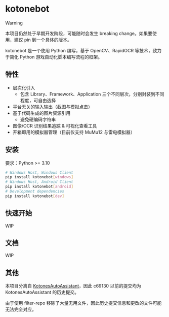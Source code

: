 # kotonebot
> [!WARNING]
> 本项目仍然处于早期开发阶段，可能随时会发生 breaking change。如果要使用，建议 pin 到一个具体的版本。

kotonebot 是一个使用 Python 编写，基于 OpenCV、RapidOCR 等技术，致力于简化 Python 游戏自动化脚本编写流程的框架。

## 特性
* 层次化引入
  * 包含 Library、Framework、Application 三个不同层次，分别封装到不同程度，可自由选择
* 平台无关的输入输出（截图与模拟点击）
* 基于代码生成的图片资源引用
  * 避免硬编码字符串
* 图像/OCR 识别结果追踪 & 可视化查看工具
* 开箱即用的模拟器管理（目前仅支持 MuMu12 与雷电模拟器）

## 安装
要求：Python >= 3.10

```bash
# Windows Host, Windows Client
pip install kotonebot[windows]
# Windows Host, Android Client
pip install kotonebot[android]
# Development dependencies
pip install kotonebot[dev]
```

## 快速开始
WIP

## 文档
WIP

## 其他
本项目分离自 [KotonesAutoAssistant](https://github.com/XcantloadX/kotones-auto-assistant)，因此 c69130 以前的提交均为 KotonesAutoAssistant 的历史提交。

由于使用 filter-repo 移除了大量无用文件，因此历史提交信息和更改的文件可能无法完全对应。